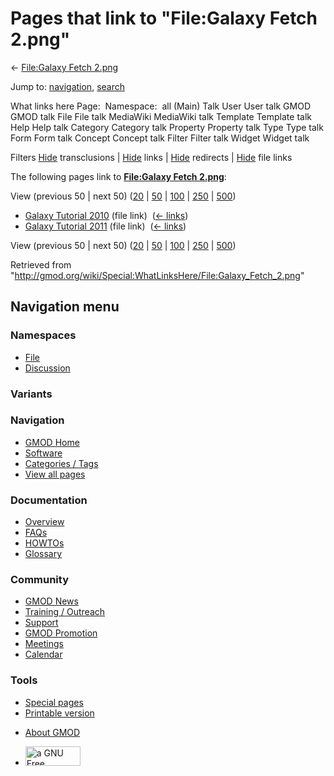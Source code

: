 <div id="mw-page-base" class="noprint">

</div>

<div id="mw-head-base" class="noprint">

</div>

<div id="content" class="mw-body" role="main">

<span id="top"></span>

<div id="mw-js-message" style="display:none;">

</div>



# <span dir="auto">Pages that link to "File:Galaxy Fetch 2.png"</span>

<div id="bodyContent">

<div id="contentSub">

← [File:Galaxy Fetch
2.png](/wiki/File:Galaxy_Fetch_2.png "File:Galaxy Fetch 2.png")

</div>

<div id="jump-to-nav" class="mw-jump">

Jump to: [navigation](#mw-navigation), [search](#p-search)

</div>

<div id="mw-content-text">

What links here Page:  Namespace:  all (Main) Talk User User talk GMOD
GMOD talk File File talk MediaWiki MediaWiki talk Template Template talk
Help Help talk Category Category talk Property Property talk Type Type
talk Form Form talk Concept Concept talk Filter Filter talk Widget
Widget talk

Filters
[Hide](/mediawiki/index.php?title=Special:WhatLinksHere/File:Galaxy_Fetch_2.png&hidetrans=1 "Special:WhatLinksHere/File:Galaxy Fetch 2.png")
transclusions \|
[Hide](/mediawiki/index.php?title=Special:WhatLinksHere/File:Galaxy_Fetch_2.png&hidelinks=1 "Special:WhatLinksHere/File:Galaxy Fetch 2.png")
links \|
[Hide](/mediawiki/index.php?title=Special:WhatLinksHere/File:Galaxy_Fetch_2.png&hideredirs=1 "Special:WhatLinksHere/File:Galaxy Fetch 2.png")
redirects \|
[Hide](/mediawiki/index.php?title=Special:WhatLinksHere/File:Galaxy_Fetch_2.png&hideimages=1 "Special:WhatLinksHere/File:Galaxy Fetch 2.png")
file links

The following pages link to **[File:Galaxy Fetch
2.png](/wiki/File:Galaxy_Fetch_2.png "File:Galaxy Fetch 2.png")**:

View (previous 50 \| next 50)
([20](/mediawiki/index.php?title=Special:WhatLinksHere/File:Galaxy_Fetch_2.png&limit=20 "Special:WhatLinksHere/File:Galaxy Fetch 2.png")
\|
[50](/mediawiki/index.php?title=Special:WhatLinksHere/File:Galaxy_Fetch_2.png&limit=50 "Special:WhatLinksHere/File:Galaxy Fetch 2.png")
\|
[100](/mediawiki/index.php?title=Special:WhatLinksHere/File:Galaxy_Fetch_2.png&limit=100 "Special:WhatLinksHere/File:Galaxy Fetch 2.png")
\|
[250](/mediawiki/index.php?title=Special:WhatLinksHere/File:Galaxy_Fetch_2.png&limit=250 "Special:WhatLinksHere/File:Galaxy Fetch 2.png")
\|
[500](/mediawiki/index.php?title=Special:WhatLinksHere/File:Galaxy_Fetch_2.png&limit=500 "Special:WhatLinksHere/File:Galaxy Fetch 2.png"))

- [Galaxy Tutorial
  2010](/wiki/Galaxy_Tutorial_2010 "Galaxy Tutorial 2010") (file link) ‎
  <span class="mw-whatlinkshere-tools">([←
  links](/mediawiki/index.php?title=Special:WhatLinksHere&target=Galaxy+Tutorial+2010 "Special:WhatLinksHere"))</span>
- [Galaxy Tutorial
  2011](/wiki/Galaxy_Tutorial_2011 "Galaxy Tutorial 2011") (file link) ‎
  <span class="mw-whatlinkshere-tools">([←
  links](/mediawiki/index.php?title=Special:WhatLinksHere&target=Galaxy+Tutorial+2011 "Special:WhatLinksHere"))</span>

View (previous 50 \| next 50)
([20](/mediawiki/index.php?title=Special:WhatLinksHere/File:Galaxy_Fetch_2.png&limit=20 "Special:WhatLinksHere/File:Galaxy Fetch 2.png")
\|
[50](/mediawiki/index.php?title=Special:WhatLinksHere/File:Galaxy_Fetch_2.png&limit=50 "Special:WhatLinksHere/File:Galaxy Fetch 2.png")
\|
[100](/mediawiki/index.php?title=Special:WhatLinksHere/File:Galaxy_Fetch_2.png&limit=100 "Special:WhatLinksHere/File:Galaxy Fetch 2.png")
\|
[250](/mediawiki/index.php?title=Special:WhatLinksHere/File:Galaxy_Fetch_2.png&limit=250 "Special:WhatLinksHere/File:Galaxy Fetch 2.png")
\|
[500](/mediawiki/index.php?title=Special:WhatLinksHere/File:Galaxy_Fetch_2.png&limit=500 "Special:WhatLinksHere/File:Galaxy Fetch 2.png"))

</div>

<div class="printfooter">

Retrieved from
"<http://gmod.org/wiki/Special:WhatLinksHere/File:Galaxy_Fetch_2.png>"

</div>

<div id="catlinks" class="catlinks catlinks-allhidden">

</div>

<div class="visualClear">

</div>

</div>

</div>

<div id="mw-navigation">

## Navigation menu

<div id="mw-head">



<div id="left-navigation">

<div id="p-namespaces" class="vectorTabs" role="navigation"
aria-labelledby="p-namespaces-label">

### Namespaces

- <span id="ca-nstab-image"><a href="/wiki/File:Galaxy_Fetch_2.png" accesskey="c"
  title="View the file page [c]">File</a></span>
- <span id="ca-talk"><a
  href="/mediawiki/index.php?title=File_talk:Galaxy_Fetch_2.png&amp;action=edit&amp;redlink=1"
  accesskey="t"
  title="Discussion about the content page [t]">Discussion</a></span>

</div>

<div id="p-variants" class="vectorMenu emptyPortlet" role="navigation"
aria-labelledby="p-variants-label">

### 

### Variants[](#)

<div class="menu">

</div>

</div>

</div>

<div id="right-navigation">





</div>



</div>

</div>

</div>

<div id="mw-panel">

<div id="p-logo" role="banner">

<a href="/wiki/Main_Page"
style="background-image: url(http://gmod.org/images/GMOD-cogs.png);"
title="Visit the main page"></a>

</div>

<div id="p-Navigation" class="portal" role="navigation"
aria-labelledby="p-Navigation-label">

### Navigation

<div class="body">

- <span id="n-GMOD-Home">[GMOD Home](/wiki/Main_Page)</span>
- <span id="n-Software">[Software](/wiki/GMOD_Components)</span>
- <span id="n-Categories-.2F-Tags">[Categories /
  Tags](/wiki/Categories)</span>
- <span id="n-View-all-pages">[View all
  pages](/wiki/Special:AllPages)</span>

</div>

</div>

<div id="p-Documentation" class="portal" role="navigation"
aria-labelledby="p-Documentation-label">

### Documentation

<div class="body">

- <span id="n-Overview">[Overview](/wiki/Overview)</span>
- <span id="n-FAQs">[FAQs](/wiki/Category:FAQ)</span>
- <span id="n-HOWTOs">[HOWTOs](/wiki/Category:HOWTO)</span>
- <span id="n-Glossary">[Glossary](/wiki/Glossary)</span>

</div>

</div>

<div id="p-Community" class="portal" role="navigation"
aria-labelledby="p-Community-label">

### Community

<div class="body">

- <span id="n-GMOD-News">[GMOD News](/wiki/GMOD_News)</span>
- <span id="n-Training-.2F-Outreach">[Training /
  Outreach](/wiki/Training_and_Outreach)</span>
- <span id="n-Support">[Support](/wiki/Support)</span>
- <span id="n-GMOD-Promotion">[GMOD
  Promotion](/wiki/GMOD_Promotion)</span>
- <span id="n-Meetings">[Meetings](/wiki/Meetings)</span>
- <span id="n-Calendar">[Calendar](/wiki/Calendar)</span>

</div>

</div>

<div id="p-tb" class="portal" role="navigation"
aria-labelledby="p-tb-label">

### Tools

<div class="body">

- <span id="t-specialpages"><a href="/wiki/Special:SpecialPages" accesskey="q"
  title="A list of all special pages [q]">Special pages</a></span>
- <span id="t-print"><a
  href="/mediawiki/index.php?title=Special:WhatLinksHere/File:Galaxy_Fetch_2.png&amp;printable=yes"
  rel="alternate" accesskey="p"
  title="Printable version of this page [p]">Printable version</a></span>

</div>

</div>

</div>

</div>

<div id="footer" role="contentinfo">

- <span id="footer-places-about">[About
  GMOD](/wiki/GMOD:About "GMOD:About")</span>

<!-- -->

- <span id="footer-copyrightico">[<img src="http://www.gnu.org/graphics/gfdl-logo-small.png" width="88"
  height="31" alt="a GNU Free Documentation License" />](http://www.gnu.org/licenses/fdl-1.3.html)</span>


<div style="clear:both">

</div>

</div>
